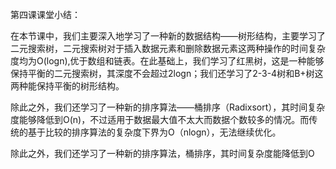 第四课课堂小结：

​      在本节课中，我们主要深入地学习了一种新的数据结构——树形结构，主要学习了二元搜索树，二元搜索树对于插入数据元素和删除数据元素这两种操作的时间复杂度均为O(logn),优于数组和链表。在此基础上，我们学习了红黑树，这是一种能够保持平衡的二元搜索树，其深度不会超过2logn；我们还学习了2-3-4树和B+树这两种能保持平衡的树形结构。

​	除此之外，我们还学习了一种新的排序算法——桶排序（Radixsort），其时间复杂度能够降低到O(n)，不过适用于数据最大值不太大而数据个数较多的情况。而传统的基于比较的排序算法的复杂度下界为O（nlogn），无法继续优化。

​	除此之外，我们还学习了一种新的排序算法，桶排序，其时间复杂度能降低到O